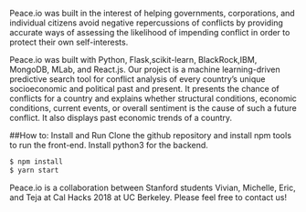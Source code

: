 Peace.io was built in the interest of helping governments, corporations, and individual citizens avoid negative repercussions of conflicts by providing accurate ways of assessing the likelihood of impending conflict in order to protect their own self-interests.

Peace.io was built with Python, Flask,scikit-learn, BlackRock,IBM, MongoDB, MLab, and React.js.
Our project is a machine learning-driven predictive search tool for conflict analysis of every country’s unique socioeconomic and political past and present. It presents the chance of conflicts for a country and explains whether structural conditions, economic conditions, current events, or overall sentiment is the cause of such a future conflict. It also displays past economic trends of a country. 

##How to: Install and Run
Clone the github repository and install npm tools to run the front-end. Install python3 for the backend.
```bash
$ npm install
$ yarn start
```
Peace.io is a collaboration between Stanford students Vivian, Michelle, Eric, and Teja at Cal Hacks 2018 at UC Berkeley. Please feel free to contact us! 

